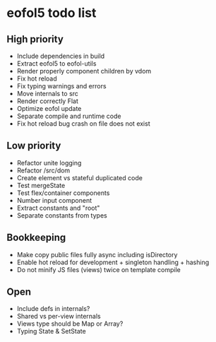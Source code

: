 # eofol5 todo list

## High priority

- Include dependencies in build
- Extract eofol5 to eofol-utils
- Render properly component children by vdom
- Fix hot reload
- Fix typing warnings and errors
- Move internals to src
- Render correctly Flat
- Optimize eofol update
- Separate compile and runtime code
- Fix hot reload bug crash on file does not exist

## Low priority

- Refactor unite logging
- Refactor /src/dom
- Create element vs stateful duplicated code
- Test mergeState
- Test flex/container components
- Number input component
- Extract constants and "root"
- Separate constants from types

## Bookkeeping

- Make copy public files fully async including isDirectory
- Enable hot reload for development + singleton handling + hashing
- Do not minify JS files (views) twice on template compile

## Open

- Include defs in internals?
- Shared vs per-view internals
- Views type should be Map or Array?
- Typing State & SetState

